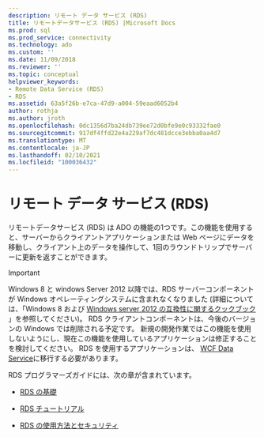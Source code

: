 ```yaml
---
description: リモート データ サービス (RDS)
title: リモートデータサービス (RDS) |Microsoft Docs
ms.prod: sql
ms.prod_service: connectivity
ms.technology: ado
ms.custom: ''
ms.date: 11/09/2018
ms.reviewer: ''
ms.topic: conceptual
helpviewer_keywords:
- Remote Data Service (RDS)
- RDS
ms.assetid: 63a5f26b-e7ca-47d9-a004-59eaad6052b4
author: rothja
ms.author: jroth
ms.openlocfilehash: 0dc1356d7ba24db739ee72d0bfe9e0c93332fae0
ms.sourcegitcommit: 917df4ffd22e4a229af7dc481dcce3ebba0aa4d7
ms.translationtype: MT
ms.contentlocale: ja-JP
ms.lasthandoff: 02/10/2021
ms.locfileid: "100036432"
---
```

# <a name="remote-data-service-rds"></a>リモート データ サービス (RDS)
リモートデータサービス (RDS) は ADO の機能の1つです。この機能を使用すると、サーバーからクライアントアプリケーションまたは Web ページにデータを移動し、クライアント上のデータを操作して、1回のラウンドトリップでサーバーに更新を返すことができます。  
  
> [!IMPORTANT]
>  Windows 8 と windows Server 2012 以降では、RDS サーバーコンポーネントが Windows オペレーティングシステムに含まれなくなりました (詳細については、「Windows 8 および [Windows server 2012 の互換性に関するクックブック](https://www.microsoft.com/download/details.aspx?id=27416) 」を参照してください)。 RDS クライアントコンポーネントは、今後のバージョンの Windows では削除される予定です。 新規の開発作業ではこの機能を使用しないようにし、現在この機能を使用しているアプリケーションは修正することを検討してください。 RDS を使用するアプリケーションは、 [WCF Data Service](/dotnet/framework/wcf/)に移行する必要があります。  
  
 RDS プログラマーズガイドには、次の章が含まれています。  
  
-   [RDS の基礎](./rds-fundamentals.md)  
  
-   [RDS チュートリアル](./rds-tutorial.md)  
  
-   [RDS の使用方法とセキュリティ](./rds-usage-and-security.md)